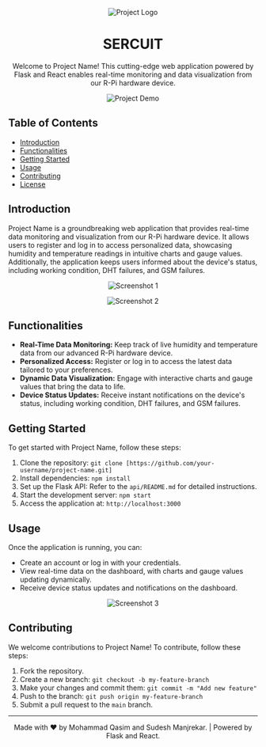 <p align="center">
  <img src="project_logo.png" alt="Project Logo">
</p>

<h1 align="center">SERCUIT</h1>

<p align="center">
  Welcome to Project Name! This cutting-edge web application powered by Flask and React enables real-time monitoring and data visualization from our R-Pi hardware device.
</p>

<p align="center">
  <img src="demo.gif" alt="Project Demo">
</p>

## Table of Contents
- [Introduction](#introduction)
- [Functionalities](#functionalities)
- [Getting Started](#getting-started)
- [Usage](#usage)
- [Contributing](#contributing)
- [License](#license)

## Introduction
Project Name is a groundbreaking web application that provides real-time data monitoring and visualization from our R-Pi hardware device. It allows users to register and log in to access personalized data, showcasing humidity and temperature readings in intuitive charts and gauge values. Additionally, the application keeps users informed about the device's status, including working condition, DHT failures, and GSM failures.

<p align="center">
  <img src="screenshot_1.png" alt="Screenshot 1">
</p>

<p align="center">
  <img src="screenshot_2.png" alt="Screenshot 2">
</p>

## Functionalities
- **Real-Time Data Monitoring:** Keep track of live humidity and temperature data from our advanced R-Pi hardware device.
- **Personalized Access:** Register or log in to access the latest data tailored to your preferences.
- **Dynamic Data Visualization:** Engage with interactive charts and gauge values that bring the data to life.
- **Device Status Updates:** Receive instant notifications on the device's status, including working condition, DHT failures, and GSM failures.

## Getting Started
To get started with Project Name, follow these steps:

1. Clone the repository: `git clone [https://github.com/your-username/project-name.git]`
2. Install dependencies: `npm install`
3. Set up the Flask API: Refer to the `api/README.md` for detailed instructions.
4. Start the development server: `npm start`
5. Access the application at: `http://localhost:3000`

## Usage
Once the application is running, you can:

- Create an account or log in with your credentials.
- View real-time data on the dashboard, with charts and gauge values updating dynamically.
- Receive device status updates and notifications on the dashboard.

<p align="center">
  <img src="screenshot_3.png" alt="Screenshot 3">
</p>

## Contributing
We welcome contributions to Project Name! To contribute, follow these steps:

1. Fork the repository.
2. Create a new branch: `git checkout -b my-feature-branch`
3. Make your changes and commit them: `git commit -m "Add new feature"`
4. Push to the branch: `git push origin my-feature-branch`
5. Submit a pull request to the `main` branch.

---

<p align="center">
  Made with ❤️ by Mohammad Qasim and Sudesh Manjrekar. | Powered by Flask and React.
</p>
